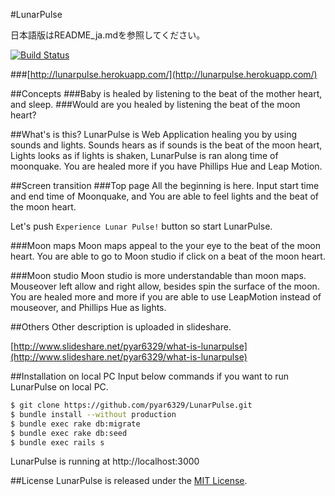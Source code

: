 #LunarPulse

日本語版はREADME_ja.mdを参照してください。

[![Build Status](https://travis-ci.org/pyar6329/LunarPulse.svg)](https://travis-ci.org/pyar6329/LunarPulse)

###[http://lunarpulse.herokuapp.com/](http://lunarpulse.herokuapp.com/)

##Concepts
###Baby is healed by listening to the beat of the mother heart, and sleep.
###Would are you healed by listening the beat of the moon heart?

##What's is this?
LunarPulse is Web Application healing you by using sounds and lights.
Sounds hears as if sounds is the beat of the moon heart,
Lights looks as if lights is shaken,
LunarPulse is ran along time of moonquake.
You are healed more if you have Phillips Hue and Leap Motion.

##Screen transition
###Top page
All the beginning is here.
Input start time and end time of Moonquake, and You are able to feel lights and the beat of the moon heart.

Let's push `Experience Lunar Pulse!` button so start LunarPulse.

###Moon maps
Moon maps appeal to the your eye to the beat of the moon heart.
You are able to go to Moon studio if click on a beat of the moon heart.

###Moon studio
Moon studio is more understandable than moon maps.
Mouseover left allow and right allow, besides spin the surface of the moon.
You are healed more and more if you are able to use LeapMotion instead of mouseover, and Phillips Hue as lights.

##Others
Other description is uploaded in slideshare.

 [http://www.slideshare.net/pyar6329/what-is-lunarpulse](http://www.slideshare.net/pyar6329/what-is-lunarpulse)


##Installation on local PC
Input below commands if you want to run LunarPulse on local PC.
```bash
$ git clone https://github.com/pyar6329/LunarPulse.git
$ bundle install --without production
$ bundle exec rake db:migrate
$ bundle exec rake db:seed
$ bundle exec rails s
```
LunarPulse is running at http://localhost:3000

##License
LunarPulse is released under the [MIT License](http://www.opensource.org/licenses/MIT).
